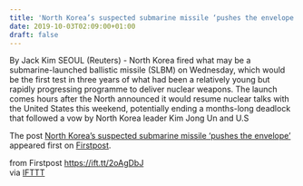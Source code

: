 ```yaml
---
title: 'North Korea’s suspected submarine missile ‘pushes the envelope’'
date: 2019-10-03T02:09:00+01:00
draft: false
---
```


By Jack Kim SEOUL (Reuters) - North Korea fired what may be a submarine-launched ballistic missile (SLBM) on Wednesday, which would be the first test in three years of what had been a relatively young but rapidly progressing programme to deliver nuclear weapons. The launch comes hours after the North announced it would resume nuclear talks with the United States this weekend, potentially ending a months-long deadlock that followed a vow by North Korea leader Kim Jong Un and U.S

The post [North Korea’s suspected submarine missile ‘pushes the envelope’](http://www.firstpost.com/world/north-koreas-suspected-submarine-missile-pushes-the-envelope-7443161.html) appeared first on [Firstpost](http://www.firstpost.com).

  
  
from Firstpost https://ift.tt/2oAgDbJ  
via [IFTTT](https://ifttt.com/?ref=da&site=blogger)